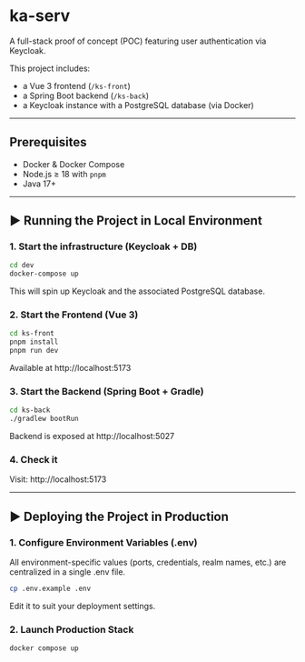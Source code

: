 # ka-serv

A full-stack proof of concept (POC) featuring user authentication via Keycloak.

This project includes:

- a Vue 3 frontend (`/ks-front`)
- a Spring Boot backend (`/ks-back`)
- a Keycloak instance with a PostgreSQL database (via Docker)

---

## Prerequisites

- Docker & Docker Compose
- Node.js ≥ 18 with `pnpm`
- Java 17+

---

## ▶ Running the Project in Local Environment

### 1. Start the infrastructure (Keycloak + DB)

```bash
cd dev
docker-compose up
```

This will spin up Keycloak and the associated PostgreSQL database.

### 2. Start the Frontend (Vue 3)

```bash
cd ks-front
pnpm install
pnpm run dev
```

Available at http://localhost:5173

### 3. Start the Backend (Spring Boot + Gradle)

```bash
cd ks-back
./gradlew bootRun
```

Backend is exposed at http://localhost:5027

### 4. Check it

Visit: http://localhost:5173

---

## ▶ Deploying the Project in Production

### 1. Configure Environment Variables (.env)

All environment-specific values (ports, credentials, realm names, etc.) are centralized in a single .env file.

```bash
cp .env.example .env
```

Edit it to suit your deployment settings.

### 2. Launch Production Stack

```bash
docker compose up
```
